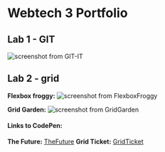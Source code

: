 # Webtech 3 Portfolio
## Lab 1 - GIT
![screenshot from GIT-IT](https://github.com/HannahDeWachter/webtech3-portfolio/blob/master/lab1/screenshot-GIT-IT.PNG)
## Lab 2 - grid
**Flexbox froggy:** ![screenshot from FlexboxFroggy](https://github.com/HannahDeWachter/webtech3-portfolio/blob/master/lab%202/Screenshot-FlexboxFroggy.PNG)

**Grid Garden:** ![screenshot from GridGarden](https://github.com/HannahDeWachter/webtech3-portfolio/blob/master/lab%202/Screenshot-GridGarden.PNG)

#### Links to CodePen:
**The Future:** [TheFuture](https://codepen.io/HannahDW/pen/KKpmpVj)
**Grid Ticket:** [GridTicket](https://codepen.io/HannahDW/pen/KKpmpgO)